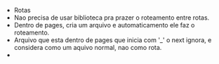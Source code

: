 - Rotas
 - Nao precisa de usar biblioteca pra prazer o roteamento entre rotas.
 - Dentro de pages, cria um arquivo e automaticamento ele faz o roteamento.
 - Arquivo que esta dentro de pages que inicia com '_' o next ignora, e considera como um aquivo normal, nao como rota.
 - 